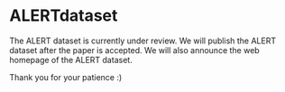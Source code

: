 # ALERTdataset

The ALERT dataset is currently under review.
We will publish the ALERT dataset after the paper is accepted.
We will also announce the web homepage of the ALERT dataset.

Thank you for your patience :)
